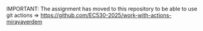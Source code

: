 IMPORTANT: The assignment has moved to this repository to be able to use git actions => https://github.com/EC530-2025/work-with-actions-mirayayerdem
